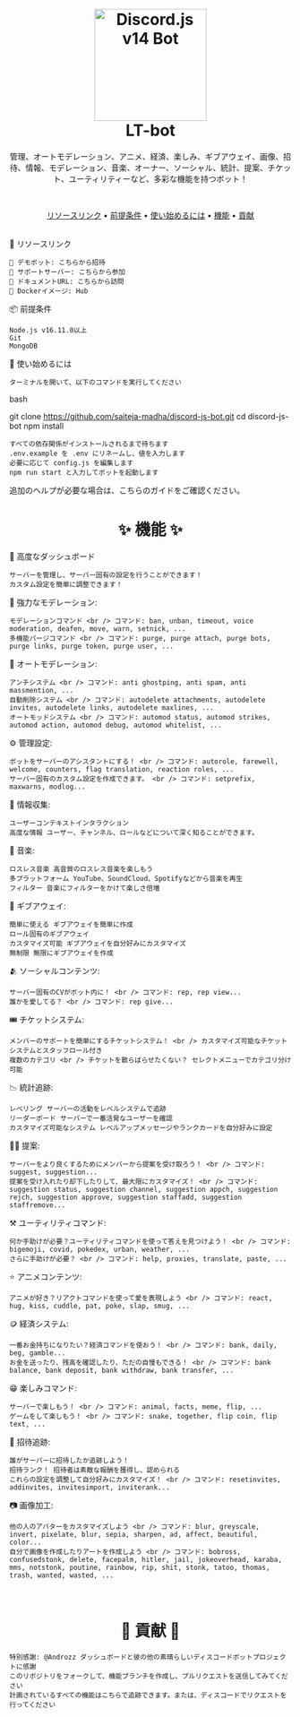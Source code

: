 <h1 align="center"> <br> <a href="https://github.com/saiteja-madha"><img src="./docs/.gitbook/assets/strange.png" height="200" alt="Discord.js v14 Bot"></a> <br> LT-bot <br> </h1> <p align="center">管理、オートモデレーション、アニメ、経済、楽しみ、ギブアウェイ、画像、招待、情報、モデレーション、音楽、オーナー、ソーシャル、統計、提案、チケット、ユーティリティーなど、多彩な機能を持つボット！</p> <br> <p align="center"> <a href="#-リソースリンク">リソースリンク</a> • <a href="#-前提条件">前提条件</a> • <a href="#-使い始めるには">使い始めるには</a> • <a href="#-機能">機能</a> • <a href="#-貢献">貢献</a> </p> <br>
🔗 リソースリンク

    🤖 デモボット: こちらから招待
    🤝 サポートサーバー: こちらから参加
    📂 ドキュメントURL: こちらから訪問
    🐳 Dockerイメージ: Hub

📦 前提条件

    Node.js v16.11.0以上
    Git
    MongoDB

🚀 使い始めるには

    ターミナルを開いて、以下のコマンドを実行してください

bash

git clone https://github.com/saiteja-madha/discord-js-bot.git
cd discord-js-bot
npm install

    すべての依存関係がインストールされるまで待ちます
    .env.example を .env にリネームし、値を入力します
    必要に応じて config.js を編集します
    npm run start と入力してボットを起動します

追加のヘルプが必要な場合は、こちらのガイドをご確認ください。
<br> <h1 align="center"> ✨ 機能 ✨ </h1>
📡 高度なダッシュボード

    サーバーを管理し、サーバー固有の設定を行うことができます！
    カスタム設定を簡単に調整できます！

🛑 強力なモデレーション:

    モデレーションコマンド <br /> コマンド: ban, unban, timeout, voice moderation, deafen, move, warn, setnick, ...
    多機能パージコマンド <br /> コマンド: purge, purge attach, purge bots, purge links, purge token, purge user, ...

🤖 オートモデレーション:

    アンチシステム <br /> コマンド: anti ghostping, anti spam, anti massmention, ...
    自動削除システム <br /> コマンド: autodelete attachments, autodelete invites, autodelete links, autodelete maxlines, ...
    オートモッドシステム <br /> コマンド: automod status, automod strikes, automod action, automod debug, automod whitelist, ...

⚙️ 管理設定:

    ボットをサーバーのアシスタントにする！ <br /> コマンド: autorole, farewell, welcome, counters, flag translation, reaction roles, ...
    サーバー固有のカスタム設定を作成できます。 <br /> コマンド: setprefix, maxwarns, modlog...

💁 情報収集:

    ユーザーコンテキストインタラクション
    高度な情報 ユーザー、チャンネル、ロールなどについて深く知ることができます。

🎵 音楽:

    ロスレス音楽 高音質のロスレス音楽を楽しもう
    多プラットフォーム YouTube、SoundCloud、Spotifyなどから音楽を再生
    フィルター 音楽にフィルターをかけて楽しさ倍増

🎉 ギブアウェイ:

    簡単に使える ギブアウェイを簡単に作成
    ロール固有のギブアウェイ
    カスタマイズ可能 ギブアウェイを自分好みにカスタマイズ
    無制限 無限にギブアウェイを作成

🫂 ソーシャルコンテンツ:

    サーバー固有のCVがボット内に！ <br /> コマンド: rep, rep view...
    誰かを愛してる？ <br /> コマンド: rep give...

🎟 チケットシステム:

    メンバーのサポートを簡単にするチケットシステム！ <br /> カスタマイズ可能なチケットシステムとスタッフロール付き
    複数のカテゴリ <br /> チケットを散らばらせたくない？ セレクトメニューでカテゴリ分け可能

📉 統計追跡:

    レベリング サーバーの活動をレベルシステムで追跡
    リーダーボード サーバーで一番活発なユーザーを確認
    カスタマイズ可能なシステム レベルアップメッセージやランクカードを自分好みに設定

🙋‍♂️ 提案:

    サーバーをより良くするためにメンバーから提案を受け取ろう！ <br /> コマンド: suggest, suggestion...
    提案を受け入れたり却下したりして、最大限にカスタマイズ！ <br /> コマンド: suggestion status, suggestion channel, suggestion appch, suggestion rejch, suggestion approve, suggestion staffadd, suggestion staffremove...

⚒️ ユーティリティコマンド:

    何か手助けが必要？ユーティリティコマンドを使って答えを見つけよう！ <br /> コマンド: bigemoji, covid, pokedex, urban, weather, ...
    さらに手助けが必要？ <br /> コマンド: help, proxies, translate, paste, ...

⭐ アニメコンテンツ:

    アニメが好き？リアクトコマンドを使って愛を表現しよう <br /> コマンド: react, hug, kiss, cuddle, pat, poke, slap, smug, ...

🪙 経済システム:

    一番お金持ちになりたい？経済コマンドを使おう！ <br /> コマンド: bank, daily, beg, gamble...
    お金を送ったり、残高を確認したり、ただの自慢もできる！ <br /> コマンド: bank balance, bank deposit, bank withdraw, bank transfer, ...

😁 楽しみコマンド:

    サーバーで楽しもう！ <br /> コマンド: animal, facts, meme, flip, ...
    ゲームをして楽しもう！ <br /> コマンド: snake, together, flip coin, flip text, ...

📨 招待追跡:

    誰がサーバーに招待したか追跡しよう！
    招待ランク！ 招待者は素敵な報酬を獲得し、認められる
    これらの設定を調整して自分好みにカスタマイズ！ <br /> コマンド: resetinvites, addinvites, invitesimport, inviterank...

📷 画像加工:

    他の人のアバターをカスタマイズしよう <br /> コマンド: blur, greyscale, invert, pixelate, blur, sepia, sharpen, ad, affect, beautiful, color...
    自分で画像を作成したりアートを作成しよう <br /> コマンド: bobross, confusedstonk, delete, facepalm, hitler, jail, jokeoverhead, karaba, mms, notstonk, poutine, rainbow, rip, shit, stonk, tatoo, thomas, trash, wanted, wasted, ...

<br> <h1 align="center"> 🤝 貢献 🤝 </h1>

    特別感謝: @Androzz ダッシュボードと彼の他の素晴らしいディスコードボットプロジェクトに感謝
    このリポジトリをフォークして、機能ブランチを作成し、プルリクエストを送信してみてください
    計画されているすべての機能はこちらで追跡できます。または、ディスコードでリクエストを行ってください
